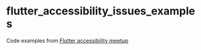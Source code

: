 # flutter_accessibility_issues_examples

Code examples from [Flutter accessibility meetup](https://www.youtube.com/watch?v=XDNHJ6qzJ04)
